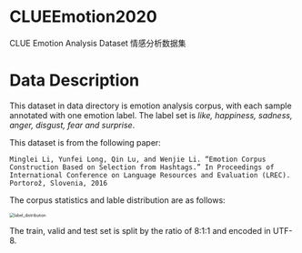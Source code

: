# CLUEEmotion2020
CLUE Emotion Analysis Dataset 情感分析数据集
# Data Description
This dataset in data directory is emotion analysis corpus, with each sample annotated with one emotion label. The label set is *like, happiness, sadness, anger, disgust, fear and surprise*. 

This dataset is from the following paper: 

```Minglei Li, Yunfei Long, Qin Lu, and Wenjie Li. “Emotion Corpus Construction Based on Selection from Hashtags.” In Proceedings of International Conference on Language Resources and Evaluation (LREC). Portorož, Slovenia, 2016```

The corpus statistics and lable distribution are as follows:

<img src="data/label_distribution.png" alt="label_distribution" style="zoom:50%;">

The train, valid and test set is split by the ratio of 8:1:1 and encoded in UTF-8.

